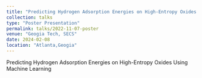 ```yaml
---
title: "Predicting Hydrogen Adsorption Energies on High-Entropy Oxides Using Machine Learning"
collection: talks
type: "Poster Presentation"
permalink: talks/2022-11-07-poster
venue: "Geogia Tech, SECS"
date: 2024-02-08
location: "Atlanta,Geogia"
---
```


Predicting Hydrogen Adsorption Energies on High-Entropy Oxides Using Machine Learning
